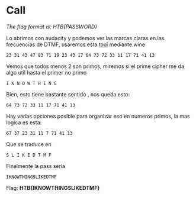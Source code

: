 # Call
*The flag format is: HTB{PASSWORD}*

Lo abrimos con audacity y podemos ver las marcas claras en las frecuencias de DTMF, usaremos esta [tool](https://github.com/ribt/dtmf-decoder) mediante wine
```
23 31 43 47 83 71 19 23 43 17 64 73 72 33 11 17 71 41 13
```
Vemos que todos menos 2 son primos, miremos si el prime cipher me da algo util hasta el primer no primo
```
I K N O W T H I N G
```
Bien, esto tiene bastante sentido , nos queda esto:
```
64 73 72 33 11 17 71 41 13
```
Hay varias opciones posible para organizar eso en numeros primos, la mas logica es esta:
```
67 37 23 31 11 7 71 41 13
```
Que se traduce en 
```
S L I K E D T M F
```
Finalmente la pass seria 
```
IKNOWTHINGSLIKEDTMF
```
Flag: **HTB{IKNOWTHINGSLIKEDTMF}**

